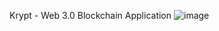 Krypt - Web 3.0 Blockchain Application
![image](https://user-images.githubusercontent.com/57182210/231282032-a60644ff-e70a-46e4-ba2a-541891553710.png)
